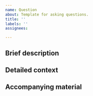 ```yaml
---
name: Question
about: Template for asking questions.
title: ''
labels: ''
assignees:

---
```


<!-- Fill in the following sections -->

## Brief description


## Detailed context


## Accompanying material
<!--
 - Attach here any file you may consider useful (pictures, screenshot, logs, etc.).
 - If you would like us to review your code, post your snippets to https://gist.github.com, including instructions to run them.
-->
